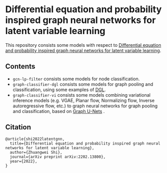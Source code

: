 # Differential equation and probability inspired graph neural networks for latent variable learning

This repository consists some models with respect to [Differential equation and probability inspired graph neural networks for latent variable learning](https://arxiv.org/abs/2202.13800).

## Contents

- `gcn-lp-filter`  consists some models for node classification.
- `graph-classifier-dgl`  consists some models for graph pooling and classification, using some examples of [DGL](https://docs.dgl.ai/).
- `graph-classifier-vi`  consists some models combining variational inference models (e.g. VGAE, Planar flow, Normalizing flow, Inverse autoregressive flow, etc.) to graph neural networks for graph pooling and classification, based on [Graph U-Nets](https://github.com/HongyangGao/Graph-U-Nets) .

## Citation

```
@article{shi2022latentgnn,
  title={Differential equation and probability inspired graph neural networks for latent variable learning},
  author={Zhuangwei Shi},
  journal={arXiv preprint arXiv:2202.13800},
  year={2022},
}
```
